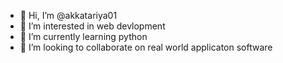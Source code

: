 - 👋 Hi, I’m @akkatariya01
- 👀 I’m interested in web devlopment
- 🌱 I’m currently learning python
- 💞️ I’m looking to collaborate on real world applicaton software


<!---
akkatariya01/akkatariya01 is a ✨ special ✨ repository because its `README.md` (this file) appears on your GitHub profile.
You can click the Preview link to take a look at your changes.
--->
